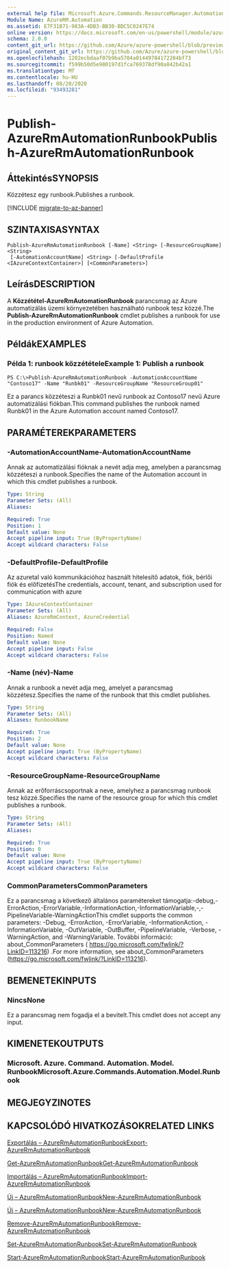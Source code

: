 ```yaml
---
external help file: Microsoft.Azure.Commands.ResourceManager.Automation.dll-Help.xml
Module Name: AzureRM.Automation
ms.assetid: E7F31B71-983A-4DB3-BB30-BDC5C0247E74
online version: https://docs.microsoft.com/en-us/powershell/module/azurerm.automation/publish-azurermautomationrunbook
schema: 2.0.0
content_git_url: https://github.com/Azure/azure-powershell/blob/preview/src/ResourceManager/Automation/Commands.Automation/help/Publish-AzureRMAutomationRunbook.md
original_content_git_url: https://github.com/Azure/azure-powershell/blob/preview/src/ResourceManager/Automation/Commands.Automation/help/Publish-AzureRMAutomationRunbook.md
ms.openlocfilehash: 1202ecbdaaf07b9ba5704a01449784172204bf73
ms.sourcegitcommit: f599b50d5e980197d1fca769378df90a842b42a1
ms.translationtype: MT
ms.contentlocale: hu-HU
ms.lasthandoff: 08/20/2020
ms.locfileid: "93493281"
---
```

# <span data-ttu-id="cd3f6-101">Publish-AzureRmAutomationRunbook</span><span class="sxs-lookup"><span data-stu-id="cd3f6-101">Publish-AzureRmAutomationRunbook</span></span>

## <span data-ttu-id="cd3f6-102">Áttekintés</span><span class="sxs-lookup"><span data-stu-id="cd3f6-102">SYNOPSIS</span></span>
<span data-ttu-id="cd3f6-103">Közzétesz egy runbook.</span><span class="sxs-lookup"><span data-stu-id="cd3f6-103">Publishes a runbook.</span></span>

[!INCLUDE [migrate-to-az-banner](../../includes/migrate-to-az-banner.md)]

## <span data-ttu-id="cd3f6-104">SZINTAXISA</span><span class="sxs-lookup"><span data-stu-id="cd3f6-104">SYNTAX</span></span>

```
Publish-AzureRmAutomationRunbook [-Name] <String> [-ResourceGroupName] <String>
 [-AutomationAccountName] <String> [-DefaultProfile <IAzureContextContainer>] [<CommonParameters>]
```

## <span data-ttu-id="cd3f6-105">Leírás</span><span class="sxs-lookup"><span data-stu-id="cd3f6-105">DESCRIPTION</span></span>
<span data-ttu-id="cd3f6-106">A **Közzététel-AzureRmAutomationRunbook** parancsmag az Azure automatizálás üzemi környezetében használható runbook tesz közzé.</span><span class="sxs-lookup"><span data-stu-id="cd3f6-106">The **Publish-AzureRmAutomationRunbook** cmdlet publishes a runbook for use in the production environment of Azure Automation.</span></span>

## <span data-ttu-id="cd3f6-107">Példák</span><span class="sxs-lookup"><span data-stu-id="cd3f6-107">EXAMPLES</span></span>

### <span data-ttu-id="cd3f6-108">Példa 1: runbook közzététele</span><span class="sxs-lookup"><span data-stu-id="cd3f6-108">Example 1: Publish a runbook</span></span>
```
PS C:\>Publish-AzureRmAutomationRunbook -AutomationAccountName "Contoso17" -Name "Runbk01" -ResourceGroupName "ResourceGroup01"
```

<span data-ttu-id="cd3f6-109">Ez a parancs közzéteszi a Runbk01 nevű runbook az Contoso17 nevű Azure automatizálási fiókban.</span><span class="sxs-lookup"><span data-stu-id="cd3f6-109">This command publishes the runbook named Runbk01 in the Azure Automation account named Contoso17.</span></span>

## <span data-ttu-id="cd3f6-110">PARAMÉTEREK</span><span class="sxs-lookup"><span data-stu-id="cd3f6-110">PARAMETERS</span></span>

### <span data-ttu-id="cd3f6-111">-AutomationAccountName</span><span class="sxs-lookup"><span data-stu-id="cd3f6-111">-AutomationAccountName</span></span>
<span data-ttu-id="cd3f6-112">Annak az automatizálási fióknak a nevét adja meg, amelyben a parancsmag közzéteszi a runbook.</span><span class="sxs-lookup"><span data-stu-id="cd3f6-112">Specifies the name of the Automation account in which this cmdlet publishes a runbook.</span></span>

```yaml
Type: String
Parameter Sets: (All)
Aliases: 

Required: True
Position: 1
Default value: None
Accept pipeline input: True (ByPropertyName)
Accept wildcard characters: False
```

### <span data-ttu-id="cd3f6-113">-DefaultProfile</span><span class="sxs-lookup"><span data-stu-id="cd3f6-113">-DefaultProfile</span></span>
<span data-ttu-id="cd3f6-114">Az azuretal való kommunikációhoz használt hitelesítő adatok, fiók, bérlői fiók és előfizetés</span><span class="sxs-lookup"><span data-stu-id="cd3f6-114">The credentials, account, tenant, and subscription used for communication with azure</span></span>

```yaml
Type: IAzureContextContainer
Parameter Sets: (All)
Aliases: AzureRmContext, AzureCredential

Required: False
Position: Named
Default value: None
Accept pipeline input: False
Accept wildcard characters: False
```

### <span data-ttu-id="cd3f6-115">-Name (név)</span><span class="sxs-lookup"><span data-stu-id="cd3f6-115">-Name</span></span>
<span data-ttu-id="cd3f6-116">Annak a runbook a nevét adja meg, amelyet a parancsmag közzétesz.</span><span class="sxs-lookup"><span data-stu-id="cd3f6-116">Specifies the name of the runbook that this cmdlet publishes.</span></span>

```yaml
Type: String
Parameter Sets: (All)
Aliases: RunbookName

Required: True
Position: 2
Default value: None
Accept pipeline input: True (ByPropertyName)
Accept wildcard characters: False
```

### <span data-ttu-id="cd3f6-117">-ResourceGroupName</span><span class="sxs-lookup"><span data-stu-id="cd3f6-117">-ResourceGroupName</span></span>
<span data-ttu-id="cd3f6-118">Annak az erőforráscsoportnak a neve, amelyhez a parancsmag runbook tesz közzé.</span><span class="sxs-lookup"><span data-stu-id="cd3f6-118">Specifies the name of the resource group for which this cmdlet publishes a runbook.</span></span>

```yaml
Type: String
Parameter Sets: (All)
Aliases: 

Required: True
Position: 0
Default value: None
Accept pipeline input: True (ByPropertyName)
Accept wildcard characters: False
```

### <span data-ttu-id="cd3f6-119">CommonParameters</span><span class="sxs-lookup"><span data-stu-id="cd3f6-119">CommonParameters</span></span>
<span data-ttu-id="cd3f6-120">Ez a parancsmag a következő általános paramétereket támogatja:-debug,-ErrorAction,-ErrorVariable,-InformationAction,-InformationVariable,-,-PipelineVariable-WarningAction</span><span class="sxs-lookup"><span data-stu-id="cd3f6-120">This cmdlet supports the common parameters: -Debug, -ErrorAction, -ErrorVariable, -InformationAction, -InformationVariable, -OutVariable, -OutBuffer, -PipelineVariable, -Verbose, -WarningAction, and -WarningVariable.</span></span> <span data-ttu-id="cd3f6-121">További információ: about_CommonParameters ( https://go.microsoft.com/fwlink/?LinkID=113216) .</span><span class="sxs-lookup"><span data-stu-id="cd3f6-121">For more information, see about_CommonParameters (https://go.microsoft.com/fwlink/?LinkID=113216).</span></span>

## <span data-ttu-id="cd3f6-122">BEMENETEK</span><span class="sxs-lookup"><span data-stu-id="cd3f6-122">INPUTS</span></span>

### <span data-ttu-id="cd3f6-123">Nincs</span><span class="sxs-lookup"><span data-stu-id="cd3f6-123">None</span></span>
<span data-ttu-id="cd3f6-124">Ez a parancsmag nem fogadja el a bevitelt.</span><span class="sxs-lookup"><span data-stu-id="cd3f6-124">This cmdlet does not accept any input.</span></span>

## <span data-ttu-id="cd3f6-125">KIMENETEK</span><span class="sxs-lookup"><span data-stu-id="cd3f6-125">OUTPUTS</span></span>

### <span data-ttu-id="cd3f6-126">Microsoft. Azure. Command. Automation. Model. Runbook</span><span class="sxs-lookup"><span data-stu-id="cd3f6-126">Microsoft.Azure.Commands.Automation.Model.Runbook</span></span>

## <span data-ttu-id="cd3f6-127">MEGJEGYZI</span><span class="sxs-lookup"><span data-stu-id="cd3f6-127">NOTES</span></span>

## <span data-ttu-id="cd3f6-128">KAPCSOLÓDÓ HIVATKOZÁSOK</span><span class="sxs-lookup"><span data-stu-id="cd3f6-128">RELATED LINKS</span></span>

[<span data-ttu-id="cd3f6-129">Exportálás – AzureRmAutomationRunbook</span><span class="sxs-lookup"><span data-stu-id="cd3f6-129">Export-AzureRmAutomationRunbook</span></span>](./Export-AzureRMAutomationRunbook.md)

[<span data-ttu-id="cd3f6-130">Get-AzureRmAutomationRunbook</span><span class="sxs-lookup"><span data-stu-id="cd3f6-130">Get-AzureRmAutomationRunbook</span></span>](./Get-AzureRMAutomationRunbook.md)

[<span data-ttu-id="cd3f6-131">Importálás – AzureRmAutomationRunbook</span><span class="sxs-lookup"><span data-stu-id="cd3f6-131">Import-AzureRmAutomationRunbook</span></span>](./Import-AzureRMAutomationRunbook.md)

[<span data-ttu-id="cd3f6-132">Új – AzureRmAutomationRunbook</span><span class="sxs-lookup"><span data-stu-id="cd3f6-132">New-AzureRmAutomationRunbook</span></span>](./New-AzureRMAutomationRunbook.md)

[<span data-ttu-id="cd3f6-133">Új – AzureRmAutomationRunbook</span><span class="sxs-lookup"><span data-stu-id="cd3f6-133">New-AzureRmAutomationRunbook</span></span>](./New-AzureRMAutomationRunbook.md)

[<span data-ttu-id="cd3f6-134">Remove-AzureRmAutomationRunbook</span><span class="sxs-lookup"><span data-stu-id="cd3f6-134">Remove-AzureRmAutomationRunbook</span></span>](./Remove-AzureRMAutomationRunbook.md)

[<span data-ttu-id="cd3f6-135">Set-AzureRmAutomationRunbook</span><span class="sxs-lookup"><span data-stu-id="cd3f6-135">Set-AzureRmAutomationRunbook</span></span>](./Set-AzureRMAutomationRunbook.md)

[<span data-ttu-id="cd3f6-136">Start-AzureRmAutomationRunbook</span><span class="sxs-lookup"><span data-stu-id="cd3f6-136">Start-AzureRmAutomationRunbook</span></span>](./Start-AzureRMAutomationRunbook.md)


